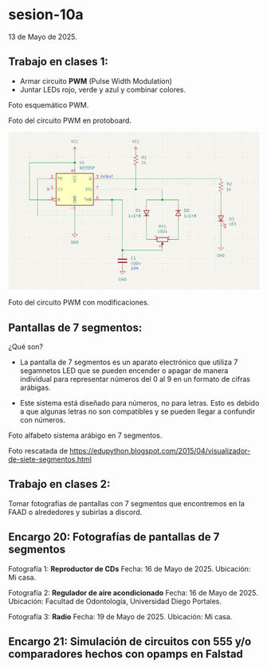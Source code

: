 # sesion-10a

13 de Mayo de 2025.

## Trabajo en clases 1:

 - Armar circuito **PWM** (Pulse Width Modulation)
 - Juntar LEDs rojo, verde y azul y combinar colores.

Foto esquemático PWM.

Foto del circuito PWM en protoboard.

![Circuito Pulse Width Modulation en protoboard](./archivos/PWM_protoboard.png)

Foto del circuito PWM con modificaciones.

## Pantallas de 7 segmentos:

¿Qué son?

 - La pantalla de 7 segmentos es un aparato electrónico que utiliza 7 segamnetos LED que se pueden encender o apagar de manera individual para representar números del 0 al 9 en un formato de cifras arábigas.
  
 - Este sistema está diseñado para números, no para letras. Esto es debido a que algunas letras no son compatibles y se pueden llegar a confundir con números.

Foto alfabeto sistema arábigo en 7 segmentos.

Foto rescatada de https://edupython.blogspot.com/2015/04/visualizador-de-siete-segmentos.html

## Trabajo en clases 2:

Tomar fotografías de pantallas con 7 segmentos que encontremos en la FAAD o alrededores y subirlas a discord.

## Encargo 20: Fotografías de pantallas de 7 segmentos

Fotografía 1: **Reproductor de CDs**
Fecha: 16 de Mayo de 2025.
Ubicación: Mi casa.

Fotografía 2: **Regulador de aire acondicionado**
Fecha: 16 de Mayo de 2025.
Ubicación: Facultad de Odontología, Universidad Diego Portales.

Fotografía 3: **Radio**
Fecha: 19 de Mayo de 2025.
Ubicación: Mi casa.


## Encargo 21: Simulación de circuitos con 555 y/o comparadores hechos con opamps en Falstad


